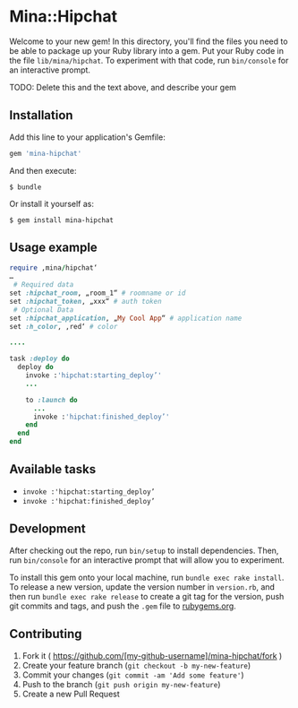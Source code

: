 # Mina::Hipchat

Welcome to your new gem! In this directory, you'll find the files you need to be able to package up your Ruby library into a gem. Put your Ruby code in the file `lib/mina/hipchat`. To experiment with that code, run `bin/console` for an interactive prompt.

TODO: Delete this and the text above, and describe your gem

## Installation

Add this line to your application's Gemfile:

```ruby
gem 'mina-hipchat'
```

And then execute:

    $ bundle

Or install it yourself as:

    $ gem install mina-hipchat

## Usage example
```ruby
require ‚mina/hipchat‘
…
 # Required data
set :hipchat_room, „room_1“ # roomname or id
set :hipchat_token, „xxx“ # auth token
 # Optional Data
set :hipchat_application, „My Cool App“ # application name
set :h_color, ‚red‘ # color

....

task :deploy do
  deploy do
    invoke :'hipchat:starting_deploy’'
    ...

    to :launch do
      ...
      invoke :'hipchat:finished_deploy’'
    end
  end
end

```



## Available tasks

- ```invoke :'hipchat:starting_deploy’```
- ```invoke :'hipchat:finished_deploy’```


## Development

After checking out the repo, run `bin/setup` to install dependencies. Then, run `bin/console` for an interactive prompt that will allow you to experiment.

To install this gem onto your local machine, run `bundle exec rake install`. To release a new version, update the version number in `version.rb`, and then run `bundle exec rake release` to create a git tag for the version, push git commits and tags, and push the `.gem` file to [rubygems.org](https://rubygems.org).

## Contributing

1. Fork it ( https://github.com/[my-github-username]/mina-hipchat/fork )
2. Create your feature branch (`git checkout -b my-new-feature`)
3. Commit your changes (`git commit -am 'Add some feature'`)
4. Push to the branch (`git push origin my-new-feature`)
5. Create a new Pull Request
